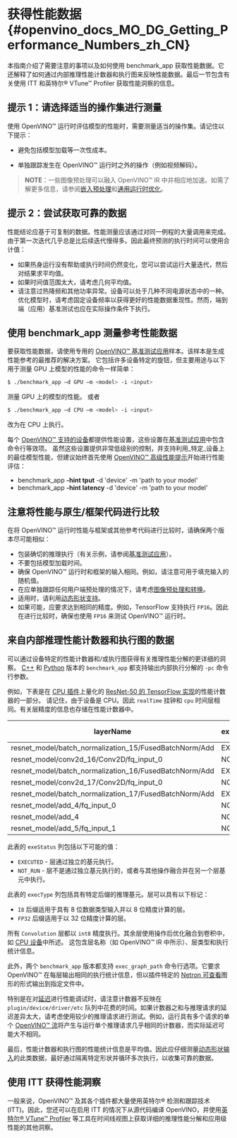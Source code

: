 # 获得性能数据{#openvino_docs_MO_DG_Getting_Performance_Numbers_zh_CN}

本指南介绍了需要注意的事项以及如何使用 benchmark_app 获取性能数据。它还解释了如何通过内部推理性能计数器和执行图来反映性能数据。最后一节包含有关使用 ITT 和英特尔® VTune™ Profiler 获取性能洞察的信息。

## 提示 1：请选择适当的操作集进行测量

使用 OpenVINO™ 运行时评估模型的性能时，需要测量适当的操作集。请记住以下提示：
- 避免包括模型加载等一次性成本。

- 单独跟踪发生在 OpenVINO™ 运行时之外的操作（例如视频解码）。

> **NOTE**：一些图像预处理可以融入 OpenVINO™ IR 中并相应地加速。如需了解更多信息，请参阅[嵌入预处理](Additional_Optimizations.md)和[通用运行时优化](../../optimization_guide/dldt_deployment_optimization_common.md)。

## 提示 2：尝试获取可靠的数据

性能结论应基于可复制的数据。性能测量应该通过对同一例程的大量调用来完成。由于第一次迭代几乎总是比后续迭代慢得多。因此最终预测的执行时间可以使用合计值：

-	如果热身运行没有帮助或执行时间仍然变化，您可以尝试运行大量迭代，然后对结果求平均值。
-	如果时间值范围太大，请考虑几何平均值。
- 请注意过热降频和其他功率异常。设备可以处于几种不同电源状态中的一种。优化模型时，请考虑固定设备频率以获得更好的性能数据重现性。然而，端到端（应用）基准测试也应在实际操作条件下执行。

## 使用 benchmark_app 测量参考性能数据

要获取性能数据，请使用专用的 [OpenVINO™ 基准测试应用](../../../samples/cpp/benchmark_app/README.md)样本。该样本是生成性能参考的最推荐的解决方案。
它包括许多设备特定的旋钮，但主要用途与以下用于测量 GPU 上模型的性能的命令一样简单：
```bash
$ ./benchmark_app –d GPU –m <model> -i <input>
```
测量 GPU 上的模型的性能。
或者
```bash
$ ./benchmark_app –d CPU –m <model> -i <input>
```
改为在 CPU 上执行。

每个 [OpenVINO™ 支持的设备](../../OV_Runtime_UG/supported_plugins/Supported_Devices.md)都提供性能设置，这些设置在[基准测试应用](../../../samples/cpp/benchmark_app/README.md)中包含命令行等效项。
虽然这些设置提供非常低级别的控制，并支持利用_特定_设备上的最佳模型性能，但建议始终首先使用 [OpenVINO™ 高级性能提示](../../OV_Runtime_UG/performance_hints_zh_CN.md)开始进行性能评估：
 - benchmark_app **-hint tput** -d 'device' -m 'path to your model'
 - benchmark_app **-hint latency** -d 'device' -m 'path to your model'

## 注意将性能与原生/框架代码进行比较

在将 OpenVINO™ 运行时性能与框架或其他参考代码进行比较时，请确保两个版本尽可能相似：

- 包装确切的推理执行（有关示例，请参阅[基准测试应用](../../../samples/cpp/benchmark_app/README.md)）。
- 不要包括模型加载时间。
- 确保 OpenVINO™ 运行时和框架的输入相同。例如，请注意可用于填充输入的随机值。
- 在应单独跟踪任何用户端预处理的情况下，请考虑[图像预处理和转换](../../OV_Runtime_UG/preprocessing_overview.md)。
- 适用时，请利用[动态形状支持](../../OV_Runtime_UG/ov_dynamic_shapes_zh_CN.md)。
- 如果可能，应要求达到相同的精度。例如，TensorFlow 支持执行 `FP16`。因此在进行比较时，确保也使用 `FP16` 来测试 OpenVINO™ 运行时。

## 来自内部推理性能计数器和执行图的数据<a name="performance-counters"></a>
可以通过设备特定的性能计数器和/或执行图获得有关推理性能分解的更详细的洞察。
[C++](../../../samples/cpp/benchmark_app/README.md) 和 [Python](../../../tools/benchmark_tool/README.md) 版本的 `benchmark_app` 都支持输出内部执行分解的 `-pc` 命令行参数。

例如，下表是在 [CPU 插件](../../OV_Runtime_UG/supported_plugins/CPU_zh_CN.md)上量化的 [ResNet-50 的 TensorFlow 实现](https://github.com/openvinotoolkit/open_model_zoo/tree/master/models/public/resnet-50-tf)的性能计数器的一部分。
请记住，由于设备是 CPU。因此 `realTime` 挂钟和 `cpu` 时间层相同。有关层精度的信息也存储在性能计数器中。

| layerName                                                 | execStatus | layerType    | execType             | realTime (ms) | cpuTime (ms) |
| --------------------------------------------------------- | ---------- | ------------ | -------------------- | ------------- | ------------ |
| resnet\_model/batch\_normalization\_15/FusedBatchNorm/Add | EXECUTED   | Convolution  | jit\_avx512\_1x1\_I8 | 0.377         | 0.377        |
| resnet\_model/conv2d\_16/Conv2D/fq\_input\_0              | NOT\_RUN   | FakeQuantize | undef                | 0             | 0            |
| resnet\_model/batch\_normalization\_16/FusedBatchNorm/Add | EXECUTED   | Convolution  | jit\_avx512\_I8      | 0.499         | 0.499        |
| resnet\_model/conv2d\_17/Conv2D/fq\_input\_0              | NOT\_RUN   | FakeQuantize | undef                | 0             | 0            |
| resnet\_model/batch\_normalization\_17/FusedBatchNorm/Add | EXECUTED   | Convolution  | jit\_avx512\_1x1\_I8 | 0.399         | 0.399        |
| resnet\_model/add\_4/fq\_input\_0                         | NOT\_RUN   | FakeQuantize | undef                | 0             | 0            |
| resnet\_model/add\_4                                      | NOT\_RUN   | Eltwise      | undef                | 0             | 0            |
| resnet\_model/add\_5/fq\_input\_1                         | NOT\_RUN   | FakeQuantize | undef                | 0             | 0            |


此表的 `exeStatus` 列包括以下可能的值：
- `EXECUTED` - 层通过独立的基元执行。
- `NOT_RUN` - 层不是通过独立基元执行的，或者与其他操作融合并在另一个层基元中执行。
   
此表的 `execType` 列包括具有特定后缀的推理基元。层可以具有以下标记：
* `I8` 后缀适用于具有 8 位数据类型输入并以 8 位精度计算的层。
* `FP32` 后缀适用于以 32 位精度计算的层。

所有 `Convolution` 层都以 `int8` 精度执行。其余层使用操作后优化融合到卷积中，如 [CPU 设备](../../OV_Runtime_UG/supported_plugins/CPU_zh_CN.md)中所述。
这包含层名称（如 OpenVINO™ IR 中所示）、层类型和执行统计信息。

此外，两个 `benchmark_app` 版本都支持 `exec_graph_path` 命令行选项。它要求 OpenVINO™ 在每层输出相同的执行统计信息，但以插件特定的 [Netron 可查看](https://netron.app/)图形的形式输出到指定文件中。

特别是在对[延迟](../../optimization_guide/dldt_deployment_optimization_latency.md)进行性能调试时，请注意计数器不反映在 `plugin/device/driver/etc` 队列中花费的时间。如果计数器之和与推理请求的延迟差异太大，请考虑使用较少的推理请求进行测试。例如，运行具有多个请求的单个 [OpenVINO™ 流](../../optimization_guide/dldt_deployment_optimization_tput.md)将产生与运行单个推理请求几乎相同的计数器，而实际延迟可能大不相同。

最后，性能计数器和执行图的性能统计信息是平均值。因此应仔细测量[动态形状输入](../../OV_Runtime_UG/ov_dynamic_shapes_zh_CN.md)的此类数据，最好通过隔离特定形状并循环多次执行，以收集可靠的数据。

## 使用 ITT 获得性能洞察

一般来说，OpenVINO™ 及其各个插件都大量使用英特尔® 检测和跟踪技术 (ITT)。因此，您还可以在启用 ITT 的情况下从源代码编译 OpenVINO，并使用[英特尔® VTune™ Profiler](https://software.intel.com/en-us/vtune) 等工具在时间线视图上获取详细的推理性能分解和应用级性能的其他洞察。
